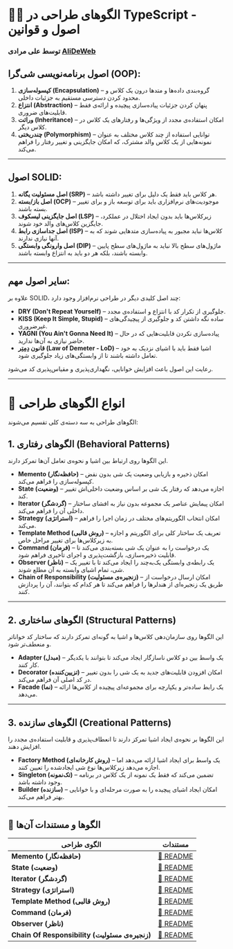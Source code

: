 # 🐦‍🔥 الگوهای طراحی در TypeScript - اصول و قوانین  

### توسط علی مرادی [AliDeWeb](https://github.com/AliDeWeb)  

## اصول برنامه‌نویسی شی‌گرا (OOP):

1. **کپسوله‌سازی (Encapsulation)** – گروه‌بندی داده‌ها و متدها درون یک کلاس و محدود کردن دسترسی مستقیم به جزئیات داخلی.  
2. **انتزاع (Abstraction)** – پنهان کردن جزئیات پیاده‌سازی پیچیده و ارائه‌ی فقط قابلیت‌های ضروری.  
3. **وراثت (Inheritance)** – امکان استفاده‌ی مجدد از ویژگی‌ها و رفتارهای یک کلاس در کلاس دیگر.  
4. **چندریختی (Polymorphism)** – توانایی استفاده از چند کلاس مختلف به عنوان نمونه‌هایی از یک کلاس والد مشترک، که امکان جایگزینی و تغییر رفتار را فراهم می‌کند.  

---

## **اصول SOLID:**

1. **اصل مسئولیت یگانه (SRP)** – هر کلاس باید فقط یک دلیل برای تغییر داشته باشد.  
2. **اصل باز/بسته (OCP)** – موجودیت‌های نرم‌افزاری باید برای توسعه باز و برای تغییر بسته باشند.  
3. **اصل جایگزینی لیسکوف (LSP)** – زیرکلاس‌ها باید بدون ایجاد اختلال در عملکرد، جایگزین کلاس‌های والد خود شوند.  
4. **اصل جداسازی رابط (ISP)** – کلاس‌ها نباید مجبور به پیاده‌سازی متدهایی شوند که به آنها نیازی ندارند.  
5. **اصل وارونگی وابستگی (DIP)** – ماژول‌های سطح بالا نباید به ماژول‌های سطح پایین وابسته باشند، بلکه هر دو باید به انتزاع وابسته باشند.  

---

## **سایر اصول مهم:**

علاوه بر SOLID، چند اصل کلیدی دیگر در طراحی نرم‌افزار وجود دارد:  

- **DRY (Don't Repeat Yourself)** – جلوگیری از تکرار کد با انتزاع و استفاده‌ی مجدد.  
- **KISS (Keep It Simple, Stupid)** – ساده نگه داشتن کد و جلوگیری از پیچیدگی‌های غیرضروری.  
- **YAGNI (You Ain't Gonna Need It)** – پیاده‌سازی نکردن قابلیت‌هایی که در حال حاضر نیازی به آن‌ها ندارید.  
- **قانون دِمِتِر (Law of Demeter - LoD)** – اشیا فقط باید با اشیای نزدیک به خود تعامل داشته باشند تا از وابستگی‌های زیاد جلوگیری شود.  

رعایت این اصول باعث افزایش خوانایی، نگهداری‌پذیری و مقیاس‌پذیری کد می‌شود.  

---

# 📂 انواع الگوهای طراحی  

الگوهای طراحی به سه دسته‌ی کلی تقسیم می‌شوند:  

## **1. الگوهای رفتاری (Behavioral Patterns)**  

این الگوها روی ارتباط بین اشیا و نحوه‌ی تعامل آن‌ها تمرکز دارند.  

- **Memento (حافظه‌نگار)** – امکان ذخیره و بازیابی وضعیت یک شی بدون نقض کپسوله‌سازی را فراهم می‌کند.  
- **State (وضعیت)** – اجازه می‌دهد که رفتار یک شی بر اساس وضعیت داخلی‌اش تغییر کند.  
- **Iterator (گردشگر)** – امکان پیمایش عناصر یک مجموعه بدون نیاز به افشای ساختار داخلی آن را فراهم می‌کند.  
- **Strategy (استراتژی)** – امکان انتخاب الگوریتم‌های مختلف در زمان اجرا را فراهم می‌کند.  
- **Template Method (روش قالبی)** – تعریف یک ساختار کلی برای الگوریتم و اجازه به زیرکلاس‌ها برای تغییر مراحل خاص.  
- **Command (فرمان)** – یک درخواست را به عنوان یک شی بسته‌بندی می‌کند تا قابلیت ذخیره‌سازی، بازگشت‌پذیری و اجرای تأخیری فراهم شود.  
- **Observer (ناظر)** – یک رابطه‌ی وابستگی یک‌به‌چند را ایجاد می‌کند تا با تغییر یک شی، تمام اشیای وابسته به آن مطلع شوند.  
- **Chain of Responsibility (زنجیره‌ی مسئولیت)** – امکان ارسال درخواست از طریق یک زنجیره‌ای از هندلرها را فراهم می‌کند تا هر کدام که بتوانند، آن را پردازش کنند.  

---

## **2. الگوهای ساختاری (Structural Patterns)**  

این الگوها روی سازمان‌دهی کلاس‌ها و اشیا به گونه‌ای تمرکز دارند که ساختار کد خواناتر و منعطف‌تر شود.  

- **Adapter (مبدل)** – یک واسط بین دو کلاس ناسازگار ایجاد می‌کند تا بتوانند با یکدیگر کار کنند.  
- **Decorator (تزیین‌کننده)** – امکان افزودن قابلیت‌های جدید به یک شی را بدون تغییر در کد اصلی آن فراهم می‌کند.  
- **Facade (نما)** – یک رابط ساده‌تر و یکپارچه برای مجموعه‌ای پیچیده از کلاس‌ها ارائه می‌دهد.  

---

## **3. الگوهای سازنده (Creational Patterns)**  

این الگوها بر نحوه‌ی ایجاد اشیا تمرکز دارند تا انعطاف‌پذیری و قابلیت استفاده‌ی مجدد را افزایش دهند.  

- **Factory Method (روش کارخانه‌ای)** – یک واسط برای ایجاد اشیا ارائه می‌دهد اما اجازه می‌دهد زیرکلاس‌ها نوع شی ایجادشده را تعیین کنند.  
- **Singleton (تک‌نمونه)** – تضمین می‌کند که فقط یک نمونه از یک کلاس در برنامه وجود داشته باشد.  
- **Builder (سازنده)** – امکان ایجاد اشیای پیچیده را به صورت مرحله‌ای و با خوانایی بهتر فراهم می‌کند.  

---

## 📂 الگوها و مستندات آن‌ها  

| الگوی طراحی                 | مستندات                                       |  
| --------------------------- | --------------------------------------------- |  
| **Memento (حافظه‌نگار)**    | [📜 README](01_Memento/README.md)             |  
| **State (وضعیت)**           | [📜 README](02_State/README.md)               |  
| **Iterator (گردشگر)**       | [📜 README](03_Iterator/README.md)            |  
| **Strategy (استراتژی)**      | [📜 README](04_Strategy/README.md)            |  
| **Template Method (روش قالبی)** | [📜 README](05_Template_Method/README.md) |  
| **Command (فرمان)**         | [📜 README](06_Command/README.md)             |  
| **Observer (ناظر)**         | [📜 README](07_Observer/README.md)            |  
| **Chain Of Responsibility (زنجیره‌ی مسئولیت)** | [📜 README](09_Chain_Of_Responsibility/README.md) |
